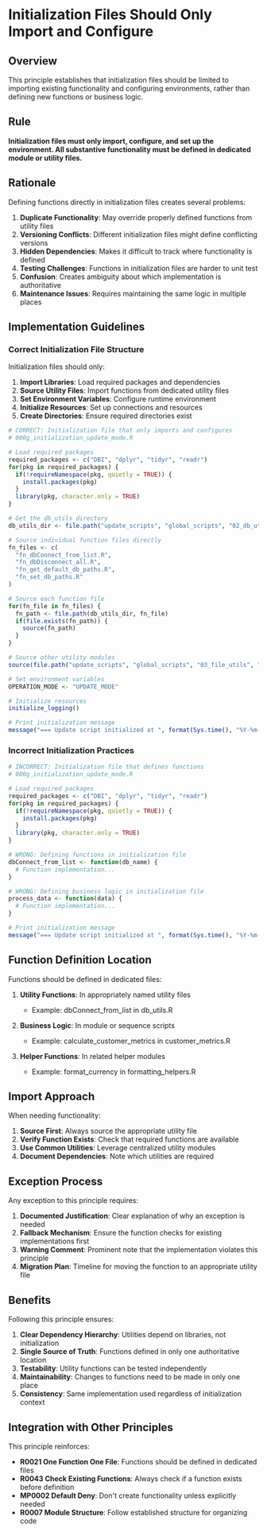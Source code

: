 # Initialization Files Should Only Import and Configure

## Overview

This principle establishes that initialization files should be limited to importing existing functionality and configuring environments, rather than defining new functions or business logic.

## Rule

**Initialization files must only import, configure, and set up the environment. All substantive functionality must be defined in dedicated module or utility files.**

## Rationale

Defining functions directly in initialization files creates several problems:

1. **Duplicate Functionality**: May override properly defined functions from utility files
2. **Versioning Conflicts**: Different initialization files might define conflicting versions
3. **Hidden Dependencies**: Makes it difficult to track where functionality is defined
4. **Testing Challenges**: Functions in initialization files are harder to unit test
5. **Confusion**: Creates ambiguity about which implementation is authoritative
6. **Maintenance Issues**: Requires maintaining the same logic in multiple places

## Implementation Guidelines

### Correct Initialization File Structure

Initialization files should only:

1. **Import Libraries**: Load required packages and dependencies
2. **Source Utility Files**: Import functions from dedicated utility files
3. **Set Environment Variables**: Configure runtime environment
4. **Initialize Resources**: Set up connections and resources
5. **Create Directories**: Ensure required directories exist

```r
# CORRECT: Initialization file that only imports and configures
# 000g_initialization_update_mode.R

# Load required packages
required_packages <- c("DBI", "dplyr", "tidyr", "readr")
for(pkg in required_packages) {
  if(!requireNamespace(pkg, quietly = TRUE)) {
    install.packages(pkg)
  }
  library(pkg, character.only = TRUE)
}

# Get the db_utils directory
db_utils_dir <- file.path("update_scripts", "global_scripts", "02_db_utils")

# Source individual function files directly
fn_files <- c(
  "fn_dbConnect_from_list.R",
  "fn_dbDisconnect_all.R", 
  "fn_get_default_db_paths.R",
  "fn_set_db_paths.R"
)

# Source each function file
for(fn_file in fn_files) {
  fn_path <- file.path(db_utils_dir, fn_file)
  if(file.exists(fn_path)) {
    source(fn_path)
  }
}

# Source other utility modules
source(file.path("update_scripts", "global_scripts", "03_file_utils", "file_utils.R"))

# Set environment variables
OPERATION_MODE <- "UPDATE_MODE"

# Initialize resources
initialize_logging()

# Print initialization message
message("=== Update script initialized at ", format(Sys.time(), "%Y-%m-%d %H:%M:%S"), " ===")
```

### Incorrect Initialization Practices

```r
# INCORRECT: Initialization file that defines functions
# 000g_initialization_update_mode.R

# Load required packages
required_packages <- c("DBI", "dplyr", "tidyr", "readr")
for(pkg in required_packages) {
  if(!requireNamespace(pkg, quietly = TRUE)) {
    install.packages(pkg)
  }
  library(pkg, character.only = TRUE)
}

# WRONG: Defining functions in initialization file
dbConnect_from_list <- function(db_name) {
  # Function implementation...
}

# WRONG: Defining business logic in initialization file
process_data <- function(data) {
  # Function implementation...
}

# Print initialization message
message("=== Update script initialized at ", format(Sys.time(), "%Y-%m-%d %H:%M:%S"), " ===")
```

## Function Definition Location

Functions should be defined in dedicated files:

1. **Utility Functions**: In appropriately named utility files
   - Example: dbConnect_from_list in db_utils.R
   
2. **Business Logic**: In module or sequence scripts
   - Example: calculate_customer_metrics in customer_metrics.R

3. **Helper Functions**: In related helper modules
   - Example: format_currency in formatting_helpers.R

## Import Approach

When needing functionality:

1. **Source First**: Always source the appropriate utility file
2. **Verify Function Exists**: Check that required functions are available
3. **Use Common Utilities**: Leverage centralized utility modules
4. **Document Dependencies**: Note which utilities are required

## Exception Process

Any exception to this principle requires:

1. **Documented Justification**: Clear explanation of why an exception is needed
2. **Fallback Mechanism**: Ensure the function checks for existing implementations first
3. **Warning Comment**: Prominent note that the implementation violates this principle
4. **Migration Plan**: Timeline for moving the function to an appropriate utility file

## Benefits

Following this principle ensures:

1. **Clear Dependency Hierarchy**: Utilities depend on libraries, not initialization
2. **Single Source of Truth**: Functions defined in only one authoritative location
3. **Testability**: Utility functions can be tested independently
4. **Maintainability**: Changes to functions need to be made in only one place
5. **Consistency**: Same implementation used regardless of initialization context

## Integration with Other Principles

This principle reinforces:

- **R0021 One Function One File**: Functions should be defined in dedicated files
- **R0043 Check Existing Functions**: Always check if a function exists before definition
- **MP0002 Default Deny**: Don't create functionality unless explicitly needed
- **R0007 Module Structure**: Follow established structure for organizing code
